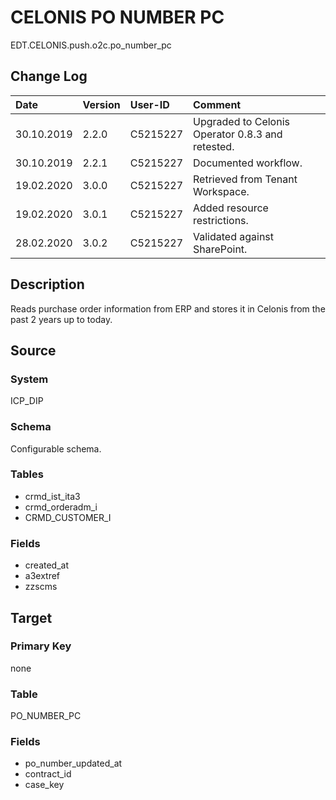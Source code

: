 # CELONIS PO NUMBER PC
EDT.CELONIS.push.o2c.po_number_pc


## Change Log
|   Date        |   Version |   User-ID     |   Comment     |
|   :--         |   :--     |   :--         |   :--         |
|   30.10.2019  |   2.2.0   |   C5215227    |   Upgraded to Celonis Operator 0.8.3 and retested.    |
|   30.10.2019  |   2.2.1   |   C5215227    |   Documented workflow.    |
|   19.02.2020  |   3.0.0   |   C5215227    |   Retrieved from Tenant Workspace.    |
|   19.02.2020  |   3.0.1   |   C5215227    |   Added resource restrictions.    |
|   28.02.2020  |   3.0.2   |   C5215227    |   Validated against SharePoint.    |


## Description
Reads purchase order information from ERP and stores it in Celonis from the past 2 years up to today.


## Source

### System
ICP_DIP

### Schema
Configurable schema.

### Tables
- crmd_ist_ita3
- crmd_orderadm_i
- CRMD_CUSTOMER_I

### Fields
- created_at
- a3extref
- zzscms


## Target

### Primary Key
none

### Table
PO_NUMBER_PC

### Fields
- po_number_updated_at
- contract_id
- case_key